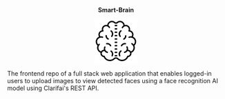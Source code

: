 <p align="center" style="font-weight:bolder">
Smart-Brain
</p>
<p align="center">
  <img src="https://github.com/meyaalim/Smart-Brain/blob/main/src/components/Logo/brain.png" alt="Smart-Brain"/>
</p>

The frontend repo of a full stack web application that enables logged-in users to upload images to view detected faces using a face recognition AI model using Clarifai's REST API.